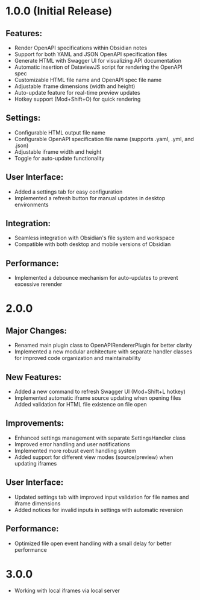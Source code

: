 # 1.0.0 (Initial Release)

## Features:
- Render OpenAPI specifications within Obsidian notes
- Support for both YAML and JSON OpenAPI specification files
- Generate HTML with Swagger UI for visualizing API documentation
- Automatic insertion of DataviewJS script for rendering the OpenAPI spec
- Customizable HTML file name and OpenAPI spec file name
- Adjustable iframe dimensions (width and height)
- Auto-update feature for real-time preview updates
- Hotkey support (Mod+Shift+O) for quick rendering

## Settings:
- Configurable HTML output file name
- Configurable OpenAPI specification file name (supports .yaml, .yml, and .json)
- Adjustable iframe width and height
- Toggle for auto-update functionality

## User Interface:
- Added a settings tab for easy configuration
- Implemented a refresh button for manual updates in desktop environments

## Integration:
- Seamless integration with Obsidian's file system and workspace
- Compatible with both desktop and mobile versions of Obsidian

## Performance:
- Implemented a debounce mechanism for auto-updates to prevent excessive rerender

# 2.0.0
## Major Changes:
- Renamed main plugin class to OpenAPIRendererPlugin for better clarity
- Implemented a new modular architecture with separate handler classes for improved code 
  organization and maintainability

## New Features:
- Added a new command to refresh Swagger UI (Mod+Shift+L hotkey)
- Implemented automatic iframe source updating when opening files
Added validation for HTML file existence on file open

## Improvements:
- Enhanced settings management with separate SettingsHandler class
- Improved error handling and user notifications
- Implemented more robust event handling system
- Added support for different view modes (source/preview) when updating iframes

## User Interface:
- Updated settings tab with improved input validation for file names and iframe dimensions
- Added notices for invalid inputs in settings with automatic reversion

## Performance:
- Optimized file open event handling with a small delay for better performance

# 3.0.0
- Working with local iframes via local server
